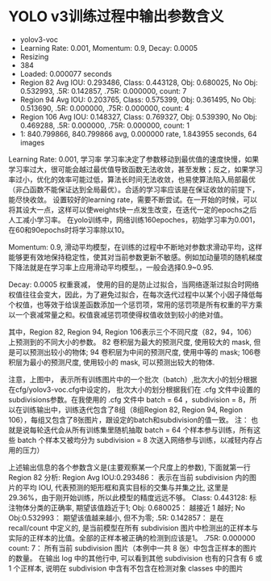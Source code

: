 # YOLO v3训练过程中输出参数含义

- yolov3-voc
- Learning Rate: 0.001, Momentum: 0.9, Decay: 0.0005
- Resizing
- 384
- Loaded: 0.000077 seconds
- Region 82 Avg IOU: 0.293486, Class: 0.443128, Obj: 0.680025, No Obj: 0.532993, .5R: 0.142857, .75R: 0.000000,  count: 7
- Region 94 Avg IOU: 0.203765, Class: 0.575399, Obj: 0.361495, No Obj: 0.513690, .5R: 0.000000, .75R: 0.000000,  count: 4
- Region 106 Avg IOU: 0.148327, Class: 0.769327, Obj: 0.539390, No Obj: 0.469288, .5R: 0.000000, .75R: 0.000000,  count: 1
- 1: 840.799866, 840.799866 avg, 0.000000 rate, 1.843955 seconds, 64 images

Learning Rate: 0.001,
学习率 学习率决定了参数移动到最优值的速度快慢，如果学习率过大，很可能会越过最优值导致函数无法收敛，甚至发散；反之，如果学习率过小，优化的效率可能过低，算法长时间无法收敛，也易使算法陷入局部最优（非凸函数不能保证达到全局最优）。合适的学习率应该是在保证收敛的前提下，能尽快收敛。
设置较好的learning rate，需要不断尝试。在一开始的时候，可以将其设大一点，这样可以使weights快一点发生改变，在迭代一定的epochs之后人工减小学习率。
在yolo训练中，网络训练160epoches，初始学习率为0.001，在60和90epochs时将学习率除以10。

Momentum: 0.9,
滑动平均模型，在训练的过程中不断地对参数求滑动平均，这样能够更有效地保持稳定性，使其对当前参数更新不敏感。例如加动量项的随机梯度下降法就是在学习率上应用滑动平均模型。，一般会选择0.9~0.95.

Decay: 0.0005
权重衰减， 使用的目的是防止过拟合，当网络逐渐过拟合时网络权值往往会变大，因此，为了避免过拟合，在每次迭代过程中以某个小因子降低每个权值，也等效于给误差函数添加一个惩罚项，常用的惩罚项是所有权重的平方乘以一个衰减常量之和。权值衰减惩罚项使得权值收敛到较小的绝对值。

其中，Region 82, Region 94, Region 106表示三个不同尺度（82，94，106）上预测到的不同大小的参数。
82 卷积层为最大的预测尺度, 使用较大的 mask, 但是可以预测出较小的物体;
94 卷积层为中间的预测尺度, 使用中等的 mask;
106卷积层为最小的预测尺度, 使用较小的 mask, 可以预测出较大的物体.

注意，上图中，
表示所有训练图片中的一个批次（batch）,批次大小的划分根据在cfg/yolov3-voc.cfg中设定的， 批次大小的划分根据我们在 .cfg 文件中设置的subdivisions参数。在我使用的 .cfg 文件中 batch = 64 ，subdivision = 8，所以在训练输出中，训练迭代包含了8组（8组Region 82, Region 94, Region 106），每组又包含了8张图片，跟设定的batch和subdivision的值一致。
注： 也就是说每轮迭代会从所有训练集里随机抽取 batch = 64 个样本参与训练，所有这些 batch 个样本又被均分为 subdivision = 8 次送入网络参与训练，以减轻内存占用的压力）

上述输出信息的各个参数含义是(主要观察某一个尺度上的参数), 下面就第一行 Region 82 分析:
Region Avg IOU:0.293486： 表示在当前 subdivision 内的图片的平均 IOU, 代表预测的矩形框和真实目标的交集与并集之比, 这里是 29.36%，由于刚开始训练，所以此模型的精度远远不够。
Class: 0.443128: 标注物体分类的正确率, 期望该值趋近于1;
Obj: 0.680025： 越接近 1 越好;
No Obj:0.532993： 期望该值越来越小, 但不为零;
.5R: 0.142857： 是在 recall/count 中定义的, 是当前模型在所有 subdivision 图片中检测出的正样本与实际的正样本的比值。全部的正样本被正确的检测到应该是1。
.75R: 0.000000
count: 7： 所有当前 subdivision 图片（本例中一共 8 张）中包含正样本的图片的数量。 在输出 log 中的其他行中, 可以看到其他 subdivision 也有的只含有 6 或 1 个正样本, 说明在 subdivision 中含有不包含在检测对象 classes 中的图片


